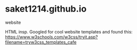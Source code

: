 # saket1214.github.io
website


HTML insp. Googled for cool website templates and found this: https://www.w3schools.com/w3css/tryit.asp?filename=tryw3css_templates_cafe
